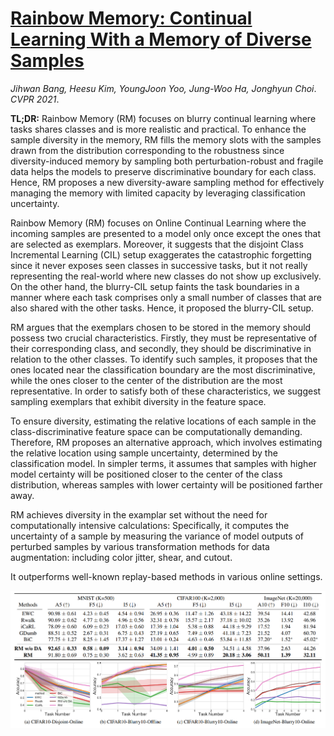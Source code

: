 # [Rainbow Memory: Continual Learning With a Memory of Diverse Samples](https://openaccess.thecvf.com/content/CVPR2021/html/Bang_Rainbow_Memory_Continual_Learning_With_a_Memory_of_Diverse_Samples_CVPR_2021_paper.html)

*Jihwan Bang, Heesu Kim, YoungJoon Yoo, Jung-Woo Ha, Jonghyun Choi*. *CVPR 2021*.

**TL;DR:** Rainbow Memory (RM) focuses on blurry continual learning where tasks shares classes and is more realistic and practical. To enhance the sample diversity in the memory, RM fills the memory slots with the
samples drawn from the distribution corresponding to the robustness since diversity-induced memory by sampling both perturbation-robust and fragile data helps the models to preserve discriminative boundary for each class.
Hence, RM proposes a new diversity-aware sampling method for effectively managing the memory with limited capacity by leveraging classification uncertainty.

Rainbow Memory (RM) focuses on Online Continual Learning where the incoming samples are presented to a model only once except the ones that are selected as exemplars.
Moreover, it suggests that the disjoint Class Incremental Learning (CIL) setup exaggerates the catastrophic forgetting since it never exposes seen classes in successive tasks, 
but it not really representing the real-world where new classes do not show up exclusively. 
On the other hand, the blurry-CIL setup faints the task boundaries in a manner where each task comprises only a small number of classes that are also shared with the other tasks.
Hence, it proposed the blurry-CIL setup.

RM argues that the exemplars chosen to be stored in the memory should possess two crucial characteristics. 
Firstly, they must be representative of their corresponding class, and secondly, they should be discriminative in relation to the other classes. 
To identify such samples, it proposes that the ones located near the classification boundary are the most discriminative, while the ones closer to the center of the distribution are the most representative. 
In order to satisfy both of these characteristics, we suggest sampling exemplars that exhibit diversity in the feature space.

To ensure diversity, estimating the relative locations of each sample in the class-discriminative feature space can be computationally demanding. 
Therefore, RM proposes an alternative approach, which involves estimating the relative location using sample uncertainty, determined by the classification model. 
In simpler terms, it assumes that samples with higher model certainty will be positioned closer to the center of the class distribution, whereas samples with lower certainty will be positioned farther away. 

RM achieves diversity in the examplar set without the need for computationally intensive calculations: Specifically, it computes the uncertainty of a sample by
measuring the variance of model outputs of perturbed samples by various transformation methods for data augmentation: including color jitter, shear, and cutout.

It outperforms well-known replay-based methods in various online settings.

<p align="center">
  <img src="https://github.com/muratonuryildirim/muratonuryildirim/blob/master/blog/img/rainbow_memory.png?raw=true" width=800>
</p>
